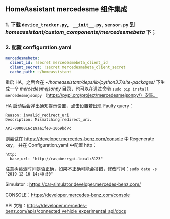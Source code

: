 ## HomeAssistant mercedesme 组件集成

### 1. 下载 `device_tracker.py`, ` __init__.py`, `sensor.py` 到 *homeassistant/custom_components/mercedesmebeta* 下；

### 2. 配置 configuration.yaml

``` yaml
mercedesmebeta:
  client_id: !secret mercedesmebeta_client_id
  client_secret: !secret mercedesmebeta_client_secret
  cache_path: ~/homeassistant
```



重启 HA，之后会在 *~/homeassistant/deps/lib/python3.7/site-packages/* 下生成一个 *mercedesmejsonpy* 目录，也可以在通过命令 `sudo pip install mercedesmejsonpy` （https://pypi.org/project/mercedesmejsonpy/）安装。

HA 启动后会弹出通知提示设置，点击设置若出现 Faulty query：
``` Error
Reason: invalid_redirect_uri
Description: Mismatching redirect_uri.

API-0000016c19aa1fe0-1069bd7c
```
则尝试在 https://developer.mercedes-benz.com/console 中 Regenerate key，
并在 Configuration.yaml 中配置 http：
```
http:
  base_url: 'http://raspberrypi.local:8123'
```

注意树莓派时间是否正确，如果不正确可能会报错，修改时间：`sudo date -s "2019-12-16 14:40:50"`

Simulator：https://car-simulator.developer.mercedes-benz.com/

CONSOLE：https://developer.mercedes-benz.com/console

API 文档：https://developer.mercedes-benz.com/apis/connected_vehicle_experimental_api/docs


